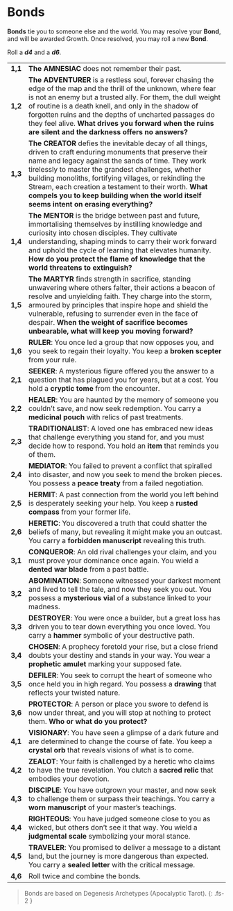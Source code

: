 # Bonds

**Bonds** tie you to someone else and the world.
You may resolve your **Bond**, and will be awarded Growth.
Once resolved, you may roll a new **Bond**.

Roll a ***d4*** and a ***d6***.

|         |                                                                                                                                                                                                                                                                                                                                                                                                                                           |
| ------- | ----------------------------------------------------------------------------------------------------------------------------------------------------------------------------------------------------------------------------------------------------------------------------------------------------------------------------------------------------------------------------------------------------------------------------------------- |
| **1,1** | **The AMNESIAC** does not remember their past.                                                                                                                                                                                                                                                                                                                                                                                            |
| **1,2** | **The ADVENTURER** is a restless soul, forever chasing the edge of the map and the thrill of the unknown, where fear is not an enemy but a trusted ally. For them, the dull weight of routine is a death knell, and only in the shadow of forgotten ruins and the depths of uncharted passages do they feel alive. **What drives you forward when the ruins are silent and the darkness offers no answers?**                              |
| **1,3** | **The CREATOR** defies the inevitable decay of all things, driven to craft enduring monuments that preserve their name and legacy against the sands of time. They work tirelessly to master the grandest challenges, whether building monoliths, fortifying villages, or rekindling the Stream, each creation a testament to their worth. **What compels you to keep building when the world itself seems intent on erasing everything?** |
| **1,4** | **The MENTOR** is the bridge between past and future, immortalising themselves by instilling knowledge and curiosity into chosen disciples. They cultivate understanding, shaping minds to carry their work forward and uphold the cycle of learning that elevates humanity. **How do you protect the flame of knowledge that the world threatens to extinguish?**                                                                        |
| **1,5** | **The MARTYR** finds strength in sacrifice, standing unwavering where others falter, their actions a beacon of resolve and unyielding faith. They charge into the storm, armoured by principles that inspire hope and shield the vulnerable, refusing to surrender even in the face of despair. **When the weight of sacrifice becomes unbearable, what will keep you moving forward?**                                                   |
| **1,6** | **RULER**: You once led a group that now opposes you, and you seek to regain their loyalty. You keep a **broken scepter** from your rule.                                                                                                                                                                                                                                                                                                 |
| **2,1** | **SEEKER**: A mysterious figure offered you the answer to a question that has plagued you for years, but at a cost. You hold a **cryptic tome** from the encounter.                                                                                                                                                                                                                                                                       |
| **2,2** | **HEALER**: You are haunted by the memory of someone you couldn’t save, and now seek redemption. You carry a **medicinal pouch** with relics of past treatments.                                                                                                                                                                                                                                                                          |
| **2,3** | **TRADITIONALIST**: A loved one has embraced new ideas that challenge everything you stand for, and you must decide how to respond. You hold an **item** that reminds you of them.                                                                                                                                                                                                                                                        |
| **2,4** | **MEDIATOR**: You failed to prevent a conflict that spiralled into disaster, and now you seek to mend the broken pieces. You possess a **peace treaty** from a failed negotiation.                                                                                                                                                                                                                                                        |
| **2,5** | **HERMIT**: A past connection from the world you left behind is desperately seeking your help. You keep a **rusted compass** from your former life.                                                                                                                                                                                                                                                                                       |
| **2,6** | **HERETIC**: You discovered a truth that could shatter the beliefs of many, but revealing it might make you an outcast. You carry a **forbidden manuscript** revealing this truth.                                                                                                                                                                                                                                                        |
| **3,1** | **CONQUEROR**: An old rival challenges your claim, and you must prove your dominance once again. You wield a **dented war blade** from a past battle.                                                                                                                                                                                                                                                                                     |
| **3,2** | **ABOMINATION**: Someone witnessed your darkest moment and lived to tell the tale, and now they seek you out. You possess a **mysterious vial** of a substance linked to your madness.                                                                                                                                                                                                                                                    |
| **3,3** | **DESTROYER**: You were once a builder, but a great loss has driven you to tear down everything you once loved. You carry a **hammer** symbolic of your destructive path.                                                                                                                                                                                                                                                                 |
| **3,4** | **CHOSEN**: A prophecy foretold your rise, but a close friend doubts your destiny and stands in your way. You wear a **prophetic amulet** marking your supposed fate.                                                                                                                                                                                                                                                                     |
| **3,5** | **DEFILER**: You seek to corrupt the heart of someone who once held you in high regard. You possess a **drawing** that reflects your twisted nature.                                                                                                                                                                                                                                                                                      |
| **3,6** | **PROTECTOR**: A person or place you swore to defend is now under threat, and you will stop at nothing to protect them. **Who or what do you protect?**                                                                                                                                                                                                                                                                                   |
| **4,1** | **VISIONARY**: You have seen a glimpse of a dark future and are determined to change the course of fate. You keep a **crystal orb** that reveals visions of what is to come.                                                                                                                                                                                                                                                              |
| **4,2** | **ZEALOT**: Your faith is challenged by a heretic who claims to have the true revelation. You clutch a **sacred relic** that embodies your devotion.                                                                                                                                                                                                                                                                                      |
| **4,3** | **DISCIPLE**: You have outgrown your master, and now seek to challenge them or surpass their teachings. You carry a **worn manuscript** of your master’s teachings.                                                                                                                                                                                                                                                                       |
| **4,4** | **RIGHTEOUS**: You have judged someone close to you as wicked, but others don’t see it that way. You wield a **judgmental scale** symbolizing your moral stance.                                                                                                                                                                                                                                                                          |
| **4,5** | **TRAVELER**: You promised to deliver a message to a distant land, but the journey is more dangerous than expected. You carry a **sealed letter** with the critical message.                                                                                                                                                                                                                                                              |
| **4,6** | Roll twice and combine the bonds.                                                                                                                                                                                                                                                                                                                                                                                                         |

> Bonds are based on Degenesis Archetypes (Apocalyptic Tarot).
{: .fs-2 }
